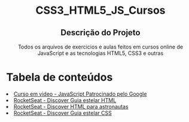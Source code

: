 <h1 align="center">CSS3_HTML5_JS_Cursos</h1>

<h2 align="center">Descrição do Projeto</h2>
<p align="center">Todos os arquivos de exercicios e aulas feitos em cursos online de JavaScript e as tecnologias HTML5, CSS3 e outras</p>

Tabela de conteúdos
=================

<p>
	<li><a href="https://github.com/OdairRos/CSS3_HTML5_JS_Cursos/tree/main/JAVASCRIPT/%5BCurso%20em%20video%5D%20JS%20do%20Google">Curso em video - JavaScript Patrocinado pelo Google </a></li>
	<li><a href="https://github.com/OdairRos/CSS3_HTML5_JS_Cursos/tree/main/HTML/%5BRocketSeat%5D%20%20Guia%20estelar%20HTML">RocketSeat - Discover Guia estelar HTML</a></li>
	<li><a href="https://github.com/OdairRos/CSS3_HTML5_JS_Cursos/tree/main/HTML/%5BRocketSeat%5D%20Html%20para%20Astronautas/Html%20que%20faz%20sentido%20para%20todos">RocketSeat - Discover HTML para astronautas</a></li>
	<li><a href="https://github.com/OdairRos/CSS3_HTML5_JS_Cursos/tree/main/CSS/%5BRocketSeat%5D%20Guia%20estelar%20CSS">RocketSeat - Discover Guia estelar CSS</a></li>
</p>


